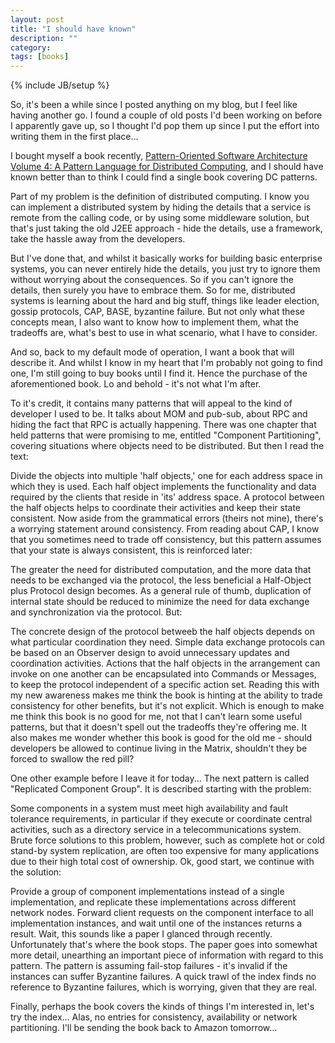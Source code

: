 ```yaml
---
layout: post
title: "I should have known"
description: ""
category: 
tags: [books]
---
```

{% include JB/setup %}

So, it's been a while since I posted anything on my blog, but I feel like having another go. I found a couple of old posts I'd been working on before I apparently gave up, so I thought I'd pop them up since I put the effort into writing them in the first place...
 

I bought myself a book recently, [Pattern-Oriented Software Architecture Volume 4: A Pattern Language for Distributed Computing](http://www.amazon.co.uk/gp/product/0470059028?ie=UTF8&tag=exemel-21&linkCode=as2&camp=1634&creative=19450&creativeASIN=0470059028), and I should have known better than to think I could find a single book covering DC patterns.

Part of my problem is the definition of distributed computing. I know you can implement a distributed system by hiding the details that a service is remote from the calling code, or by using some middleware solution, but that's just taking the old J2EE approach - hide the details, use a framework, take the hassle away from the developers.

But I've done that, and whilst it basically works for building basic enterprise systems, you can never entirely hide the details, you just try to ignore them without worrying about the consequences. So if you can't ignore the details, then surely you have to embrace them. So for me, distributed systems is learning about the hard and big stuff, things like leader election, gossip protocols, CAP, BASE, byzantine failure. But not only what these concepts mean, I also want to know how to implement them, what the tradeoffs are, what's best to use in what scenario, what I have to consider.

And so, back to my default mode of operation, I want a book that will describe it. And whilst I know in my heart that I'm probably not going to find one, I'm still going to buy books until I find it. Hence the purchase of the aforementioned book. Lo and behold - it's not what I'm after.

To it's credit, it contains many patterns that will appeal to the kind of developer I used to be. It talks about MOM and pub-sub, about RPC and hiding the fact that RPC is actually happening. There was one chapter that held patterns that were promising to me, entitled "Component Partitioning", covering situations where objects need to be distributed. But then I read the text:

Divide the objects into multiple 'half objects,' one for each address space in which they is used. Each half object implements the functionality and data required by the clients that reside in 'its' address space. A protocol between the half objects helps to coordinate their activities and keep their state consistent.
Now aside from the grammatical errors (theirs not mine), there's a worrying statement around consistency. From reading about CAP, I know that you sometimes need to trade off consistency, but this pattern assumes that your state is always consistent, this is reinforced later:

The greater the need for distributed computation, and the more data that needs to be exchanged via the protocol, the less beneficial a Half-Object plus Protocol design becomes. As a general rule of thumb, duplication of internal state should be reduced to minimize the need for data exchange and synchronization via the protocol.
But:

The concrete design of the protocol betweeb the half objects depends on what particular coordination they need. Simple data exchange protocols can be based on an Observer design to avoid unnecessary updates and coordination activities. Actions that the half objects in the arrangement can invoke on one another can be encapsulated into Commands or Messages, to keep the protocol independent of a specific action set.
Reading this with my new awareness makes me think the book is hinting at the ability to trade consistency for other benefits, but it's not explicit. Which is enough to make me think this book is no good for me, not that I can't learn some useful patterns, but that it doesn't spell out the tradeoffs they're offering me. It also makes me wonder whether this book is good for the old me - should developers be allowed to continue living in the Matrix, shouldn't they be forced to swallow the red pill?

One other example before I leave it for today... The next pattern is called "Replicated Component Group". It is described starting with the problem:

Some components in a system must meet high availability and fault tolerance requirements, in particular if they execute or coordinate central activities, such as a directory service in a telecommunications system. Brute force solutions to this problem, however, such as complete hot or cold stand-by system replication, are often too expensive for many applications due to their high total cost of ownership.
Ok, good start, we continue with the solution:

Provide a group of component implementations instead of a single implementation, and replicate these implementations across different network nodes. Forward client requests on the component interface to all implementation instances, and wait until one of the instances returns a result.
Wait, this sounds like a paper I glanced through recently. Unfortunately that's where the book stops. The paper goes into somewhat more detail, unearthing an important piece of information with regard to this pattern. The pattern is assuming fail-stop failures - it's invalid if the instances can suffer Byzantine failures. A quick trawl of the index finds no reference to Byzantine failures, which is worrying, given that they are real.

Finally, perhaps the book covers the kinds of things I'm interested in, let's try the index... Alas, no entries for consistency, availability or network partitioning. I'll be sending the book back to Amazon tomorrow...
